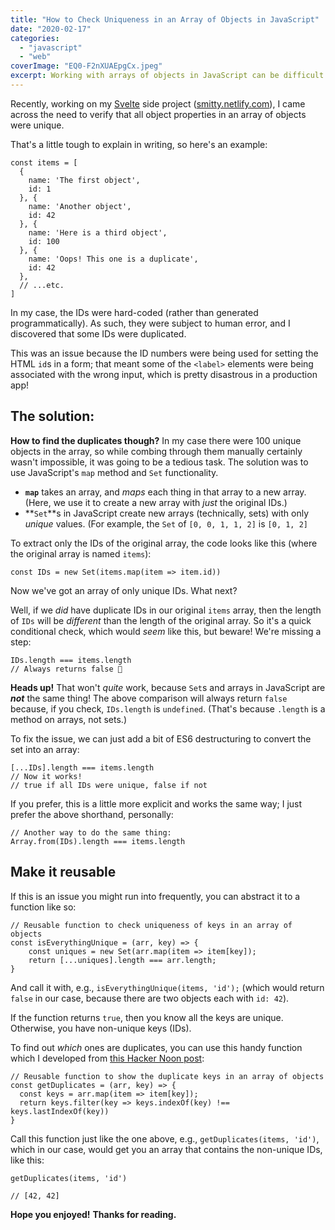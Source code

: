 ```yaml
---
title: "How to Check Uniqueness in an Array of Objects in JavaScript"
date: "2020-02-17"
categories: 
  - "javascript"
  - "web"
coverImage: "EQ0-F2nXUAEpgCx.jpeg"
excerpt: Working with arrays of objects in JavaScript can be difficult. This post covers how to ensure all object keys (IDs) are unique, and how to find non-unique values.
---
```


Recently, working on my [Svelte](https://svelte.dev/) side project ([smitty.netlify.com](https://smitty.netlify.com)), I came across the need to verify that all object properties in an array of objects were unique.

That's a little tough to explain in writing, so here's an example:

```
const items = [
  { 
    name: 'The first object', 
    id: 1 
  }, {
    name: 'Another object',
    id: 42
  }, {
    name: 'Here is a third object',
    id: 100
  }, {
    name: 'Oops! This one is a duplicate',
    id: 42
  },
  // ...etc.
]
```

In my case, the IDs were hard-coded (rather than generated programmatically). As such, they were subject to human error, and I discovered that some IDs were duplicated.

This was an issue because the ID numbers were being used for setting the HTML `id`s in a form; that meant some of the `<label>` elements were being associated with the wrong input, which is pretty disastrous in a production app!

## The solution:

**How to find the duplicates though?** In my case there were 100 unique objects in the array, so while combing through them manually certainly wasn't impossible, it was going to be a tedious task. The solution was to use JavaScript's `map` method and `Set` functionality.

- **`map`** takes an array, and _maps_ each thing in that array to a new array. (Here, we use it to create a new array with _just_ the original IDs.)
- **`Set`**s in JavaScript create new arrays (technically, sets) with only _unique_ values. (For example, the `Set` of `[0, 0, 1, 1, 2]` is `[0, 1, 2]`

To extract only the IDs of the original array, the code looks like this (where the original array is named `items`):

```
const IDs = new Set(items.map(item => item.id))
```

Now we've got an array of only unique IDs. What next?

Well, if we _did_ have duplicate IDs in our original `items` array, then the length of `IDs` will be _different_ than the length of the original array. So it's a quick conditional check, which would _seem_ like this, but beware! We're missing a step:

```
IDs.length === items.length
// Always returns false 🤔
```

**Heads up!** That won't _quite_ work, because `Set`s and arrays in JavaScript are _**not**_ the same thing! The above comparison will always return `false` because, if you check, `IDs.length` is `undefined`. (That's because `.length` is a method on arrays, not sets.)

To fix the issue, we can just add a bit of ES6 destructuring to convert the set into an array:

```
[...IDs].length === items.length
// Now it works!
// true if all IDs were unique, false if not
```

If you prefer, this is a little more explicit and works the same way; I just prefer the above shorthand, personally:

```
// Another way to do the same thing:
Array.from(IDs).length === items.length
```

## Make it reusable

If this is an issue you might run into frequently, you can abstract it to a function like so:

```
// Reusable function to check uniqueness of keys in an array of objects 
const isEverythingUnique = (arr, key) => {   
    const uniques = new Set(arr.map(item => item[key]);   
    return [...uniques].length === arr.length; 
}
```

And call it with, e.g., `isEverythingUnique(items, 'id');` (which would return `false` in our case, because there are two objects each with `id: 42`).

If the function returns `true`, then you know all the keys are unique. Otherwise, you have non-unique keys (IDs).

To find out _which_ ones are duplicates, you can use this handy function which I developed from [this Hacker Noon post](https://hackernoon.com/finding-non-unique-elements-in-javascript-d934e6fd6260):

```
// Reusable function to show the duplicate keys in an array of objects
const getDuplicates = (arr, key) => {
  const keys = arr.map(item => item[key]);
  return keys.filter(key => keys.indexOf(key) !== keys.lastIndexOf(key)) 
}
```

Call this function just like the one above, e.g., `getDuplicates(items, 'id')`, which in our case, would get you an array that contains the non-unique IDs, like this:

```
getDuplicates(items, 'id')

// [42, 42]
```

**Hope you enjoyed!** **Thanks for reading.**
